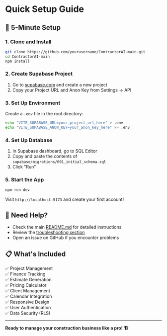 # Quick Setup Guide

## 🚀 5-Minute Setup

### 1. Clone and Install
```bash
git clone https://github.com/yourusername/ContractorAI-main.git
cd ContractorAI-main
npm install
```

### 2. Create Supabase Project
1. Go to [supabase.com](https://supabase.com) and create a new project
2. Copy your Project URL and Anon Key from Settings → API

### 3. Set Up Environment
Create a `.env` file in the root directory:
```bash
echo "VITE_SUPABASE_URL=your_project_url_here" > .env
echo "VITE_SUPABASE_ANON_KEY=your_anon_key_here" >> .env
```

### 4. Set Up Database
1. In Supabase dashboard, go to SQL Editor
2. Copy and paste the contents of `supabase/migrations/001_initial_schema.sql`
3. Click "Run"

### 5. Start the App
```bash
npm run dev
```

Visit `http://localhost:5173` and create your first account!

## 🔧 Need Help?

- Check the main [README.md](README.md) for detailed instructions
- Review the [troubleshooting section](README.md#-troubleshooting)
- Open an issue on GitHub if you encounter problems

## 📋 What's Included

✅ Project Management  
✅ Finance Tracking  
✅ Estimate Generation  
✅ Pricing Calculator  
✅ Client Management  
✅ Calendar Integration  
✅ Responsive Design  
✅ User Authentication  
✅ Data Security (RLS)  

---

**Ready to manage your construction business like a pro! 🏗️**
